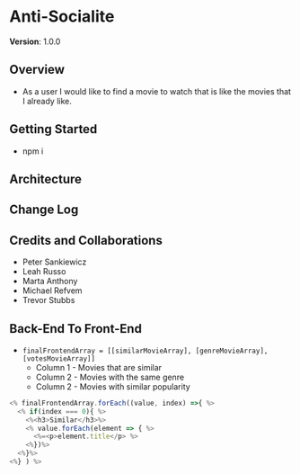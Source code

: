 # Anti-Socialite

**Version**: 1.0.0

## Overview
- As a user I would like to find a movie to watch that is like the movies that I already like. 

## Getting Started
- npm i

## Architecture
<!-- Provide a detailed description of the application design. What technologies (languages, libraries, etc) you're using, and any other relevant design information. -->

## Change Log
<!-- Use this area to document the iterative changes made to your application as each feature is successfully implemented. Use time stamps. Here's an examples:

01-01-2001 4:59pm - Application now has a fully-functional express server, with GET and POST routes for the book resource.-->

## Credits and Collaborations
- Peter Sankiewicz
- Leah Russo
- Marta Anthony
- Michael Refvem
- Trevor Stubbs


## Back-End To Front-End
- `finalFrontendArray = [[similarMovieArray], [genreMovieArray], [votesMovieArray]]`
    - Column 1 - Movies that are similar
    - Column 2 - Movies with the same genre
    - Column 2 - Movies with similar popularity


``` JavaScript
<% finalFrontendArray.forEach((value, index) =>{ %>
  <% if(index === 0){ %>
    <%<h3>Similar</h3>%>
    <% value.forEach(element => { %>
      <%=<p>element.title</p> %>
    <%})%>
  <%}%>  
<%} ) %>
```